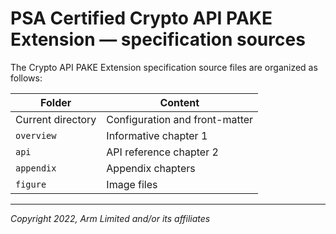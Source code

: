 <!--
SPDX-FileCopyrightText: Copyright 2022 Arm Limited and/or its affiliates <open-source-office@arm.com>
SPDX-License-Identifier: CC-BY-SA-4.0
-->

# PSA Certified Crypto API PAKE Extension &mdash; specification sources

The Crypto API PAKE Extension specification source files are organized as follows:

Folder | Content
-- | --
Current directory | Configuration and front-matter
`overview` | Informative chapter 1
`api` | API reference chapter 2
`appendix` | Appendix chapters
`figure` | Image files

----

*Copyright 2022, Arm Limited and/or its affiliates*
